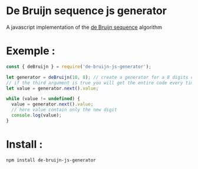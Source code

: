 # De Bruijn sequence js generator
A javascript implementation of the [de Bruijn sequence](https://en.wikipedia.org/wiki/De_Bruijn_sequence) algorithm

# Exemple :

``` js
const { deBruijn } = require('de-bruijn-js-generator');

let generator = deBruijn(10, 8); // create a generator for a 8 digits code in base 10
// if the third argument is true you will get the entire code every time
let value = generator.next().value;

while (value != undefined) {
  value = generator.next().value;
  // here value contain only the new digit
  console.log(value);
}
```

# Install :

```
npm install de-bruijn-js-generator
```
